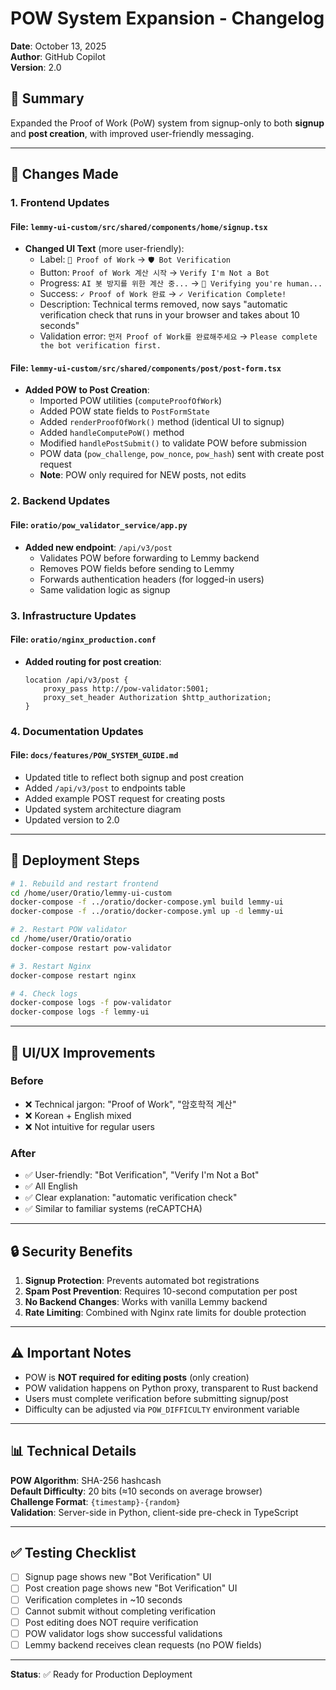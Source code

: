 # POW System Expansion - Changelog

**Date**: October 13, 2025  
**Author**: GitHub Copilot  
**Version**: 2.0

## 🎯 Summary

Expanded the Proof of Work (PoW) system from signup-only to both **signup** and **post creation**, with improved user-friendly messaging.

---

## 📝 Changes Made

### 1. Frontend Updates

#### File: `lemmy-ui-custom/src/shared/components/home/signup.tsx`
- **Changed UI Text** (more user-friendly):
  - Label: `🔐 Proof of Work` → `🛡️ Bot Verification`
  - Button: `Proof of Work 계산 시작` → `Verify I'm Not a Bot`
  - Progress: `AI 봇 방지를 위한 계산 중...` → `🤖 Verifying you're human...`
  - Success: `✓ Proof of Work 완료` → `✓ Verification Complete!`
  - Description: Technical terms removed, now says "automatic verification check that runs in your browser and takes about 10 seconds"
  - Validation error: `먼저 Proof of Work를 완료해주세요` → `Please complete the bot verification first.`

#### File: `lemmy-ui-custom/src/shared/components/post/post-form.tsx`
- **Added POW to Post Creation**:
  - Imported POW utilities (`computeProofOfWork`)
  - Added POW state fields to `PostFormState`
  - Added `renderProofOfWork()` method (identical UI to signup)
  - Added `handleComputePoW()` method
  - Modified `handlePostSubmit()` to validate POW before submission
  - POW data (`pow_challenge`, `pow_nonce`, `pow_hash`) sent with create post request
  - **Note**: POW only required for NEW posts, not edits

### 2. Backend Updates

#### File: `oratio/pow_validator_service/app.py`
- **Added new endpoint**: `/api/v3/post`
  - Validates POW before forwarding to Lemmy backend
  - Removes POW fields before sending to Lemmy
  - Forwards authentication headers (for logged-in users)
  - Same validation logic as signup

### 3. Infrastructure Updates

#### File: `oratio/nginx_production.conf`
- **Added routing for post creation**:
  ```nginx
  location /api/v3/post {
      proxy_pass http://pow-validator:5001;
      proxy_set_header Authorization $http_authorization;
  }
  ```

### 4. Documentation Updates

#### File: `docs/features/POW_SYSTEM_GUIDE.md`
- Updated title to reflect both signup and post creation
- Added `/api/v3/post` to endpoints table
- Added example POST request for creating posts
- Updated system architecture diagram
- Updated version to 2.0

---

## 🚀 Deployment Steps

```bash
# 1. Rebuild and restart frontend
cd /home/user/Oratio/lemmy-ui-custom
docker-compose -f ../oratio/docker-compose.yml build lemmy-ui
docker-compose -f ../oratio/docker-compose.yml up -d lemmy-ui

# 2. Restart POW validator
cd /home/user/Oratio/oratio
docker-compose restart pow-validator

# 3. Restart Nginx
docker-compose restart nginx

# 4. Check logs
docker-compose logs -f pow-validator
docker-compose logs -f lemmy-ui
```

---

## 🎨 UI/UX Improvements

### Before
- ❌ Technical jargon: "Proof of Work", "암호학적 계산"
- ❌ Korean + English mixed
- ❌ Not intuitive for regular users

### After
- ✅ User-friendly: "Bot Verification", "Verify I'm Not a Bot"
- ✅ All English
- ✅ Clear explanation: "automatic verification check"
- ✅ Similar to familiar systems (reCAPTCHA)

---

## 🔒 Security Benefits

1. **Signup Protection**: Prevents automated bot registrations
2. **Spam Post Prevention**: Requires 10-second computation per post
3. **No Backend Changes**: Works with vanilla Lemmy backend
4. **Rate Limiting**: Combined with Nginx rate limits for double protection

---

## ⚠️ Important Notes

- POW is **NOT required for editing posts** (only creation)
- POW validation happens on Python proxy, transparent to Rust backend
- Users must complete verification before submitting signup/post
- Difficulty can be adjusted via `POW_DIFFICULTY` environment variable

---

## 📊 Technical Details

**POW Algorithm**: SHA-256 hashcash  
**Default Difficulty**: 20 bits (≈10 seconds on average browser)  
**Challenge Format**: `{timestamp}-{random}`  
**Validation**: Server-side in Python, client-side pre-check in TypeScript

---

## ✅ Testing Checklist

- [ ] Signup page shows new "Bot Verification" UI
- [ ] Post creation page shows new "Bot Verification" UI  
- [ ] Verification completes in ~10 seconds
- [ ] Cannot submit without completing verification
- [ ] Post editing does NOT require verification
- [ ] POW validator logs show successful validations
- [ ] Lemmy backend receives clean requests (no POW fields)

---

**Status**: ✅ Ready for Production Deployment
